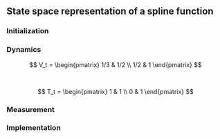 ## State space representation of a spline function

### Initialization


### Dynamics

$$ V_t = \begin{pmatrix} 1/3 & 1/2 \\ 1/2 & 1 \end{pmatrix} $$

<br>

$$ T_t = \begin{pmatrix} 1 & 1 \\ 0 & 1 \end{pmatrix} $$

### Measurement


### Implementation